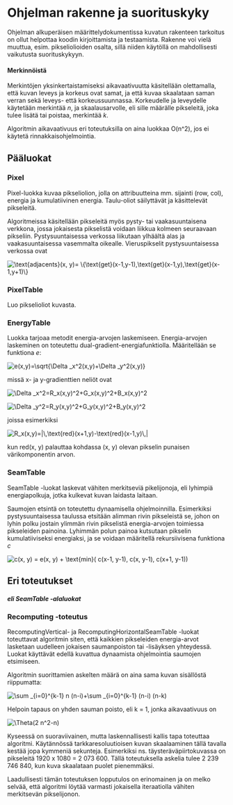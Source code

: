 # Ohjelman rakenne ja suorituskyky

Ohjelman alkuperäisen määrittelydokumentissa kuvatun rakenteen tarkoitus on ollut helpottaa koodin kirjoittamista ja testaamista. Rakenne voi vielä muuttua, esim. pikseliolioiden osalta, sillä niiden käytöllä on mahdollisesti vaikutusta suorituskykyyn.

#### Merkinnöistä

Merkintöjen yksinkertaistamiseksi aikavaativuutta käsitellään olettamalla, että kuvan leveys ja korkeus ovat samat, ja että kuvaa skaalataan saman verran sekä leveys- että korkeussuunnassa. Korkeudelle ja leveydelle käytetään merkintää _n_, ja skaalausarvolle, eli sille määrälle pikseleitä, joka tulee lisätä tai poistaa, merkintää _k_. 

Algoritmin aikavaativuus eri toteutuksilla on aina luokkaa O(n^2), jos ei käytetä rinnakkaisohjelmointia.

## Pääluokat

### Pixel

Pixel-luokka kuvaa pikseliolion, jolla on attribuutteina mm. sijainti (row, col), energia ja kumulatiivinen energia. Taulu-oliot säilyttävät ja käsittelevät pikseleitä.

Algoritmeissa käsitellään pikseleitä myös pysty- tai vaakasuuntaisena verkkona, jossa jokaisesta pikselistä voidaan liikkua kolmeen seuraavaan pikseliin. Pystysuuntaisessa verkossa liikutaan ylhäältä alas ja vaakasuuntaisessa vasemmalta oikealle. Vieruspikselit pystysuuntaisessa verkossa ovat

<img src="https://latex.codecogs.com/svg.latex?\text{adjacents}(x,&space;y)=&space;\{\text{get}(x-1,y-1),\text{get}(x-1,y),\text{get}(x-1,y&plus;1)\}" title="\text{adjacents}(x, y)= \{\text{get}(x-1,y-1),\text{get}(x-1,y),\text{get}(x-1,y+1)\}" /></br>

### PixelTable

Luo pikselioliot kuvasta.

### EnergyTable

Luokka tarjoaa metodit energia-arvojen laskemiseen. Energia-arvojen laskeminen on toteutettu dual-gradient-energiafunktiolla. Määritellään se funktiona _e_:

<img src="https://latex.codecogs.com/svg.latex?e(x,y)=\sqrt{\Delta&space;_x^2(x,y)&plus;\Delta&space;_y^2(x,y)}" title="e(x,y)=\sqrt{\Delta _x^2(x,y)+\Delta _y^2(x,y)}" /></br>

missä x- ja y-gradienttien neliöt ovat

<img src="https://latex.codecogs.com/svg.latex?\Delta&space;_x^2=R_x(x,y)^2&plus;G_x(x,y)^2&plus;B_x(x,y)^2" title="\Delta _x^2=R_x(x,y)^2+G_x(x,y)^2+B_x(x,y)^2" /></br>

<img src="https://latex.codecogs.com/svg.latex?\Delta&space;_y^2=R_y(x,y)^2&plus;G_y(x,y)^2&plus;B_y(x,y)^2" title="\Delta _y^2=R_y(x,y)^2+G_y(x,y)^2+B_y(x,y)^2" /></br>

joissa esimerkiksi

<img src="https://latex.codecogs.com/svg.latex?R_x(x,y)=|\,\text{red}(x&plus;1,y)-\text{red}(x-1,y)\,|" title="R_x(x,y)=|\,\text{red}(x+1,y)-\text{red}(x-1,y)\,|" /></br>

kun red(x, y) palauttaa kohdassa (x, y) olevan pikselin punaisen värikomponentin arvon.



### SeamTable

SeamTable -luokat laskevat vähiten merkitseviä pikelijonoja, eli lyhimpiä energiapolkuja, jotka kulkevat kuvan laidasta laitaan.

Saumojen etsintä on toteutettu dynaamisella ohjelmoinnilla. Esimerkiksi pystysuuntaisessa taulussa etsitään alimman rivin pikseleistä se, johon on lyhin polku jostain ylimmän rivin pikselistä energia-arvojen toimiessa pikseleiden painoina. Lyhimmän polun painoa kutsutaan pikselin kumulatiiviseksi energiaksi, ja se voidaan määritellä rekursiivisena funktiona _c_

<img src="https://latex.codecogs.com/svg.latex?c(x,&space;y)&space;=&space;e(x,&space;y)&space;&plus;&space;\text{min}(&space;c(x-1,&space;y-1),&space;c(x,&space;y-1),&space;c(x&plus;1,&space;y-1))" title="c(x, y) = e(x, y) + \text{min}( c(x-1, y-1), c(x, y-1), c(x+1, y-1))" /></br>  

## Eri toteutukset

#### _eli SeamTable -alaluokat_

### Recomputing -toteutus

RecomputingVertical- ja RecomputingHorizontalSeamTable -luokat toteuttavat algoritmin siten, että kaikkien pikseleiden energia-arvot lasketaan uudelleen jokaisen saumanpoiston tai -lisäyksen yhteydessä. Luokat käyttävät edellä kuvattua dynaamista ohjelmointia saumojen etsimiseen.

Algoritmin suorittamien askelten määrä on aina sama kuvan sisällöstä riippumatta:

<img src="https://latex.codecogs.com/svg.latex?\sum&space;_{i=0}^{k-1}&space;n&space;(n-i)&plus;\sum&space;_{i=0}^{k-1}&space;(n-i)&space;(n-k)" title="\sum _{i=0}^{k-1} n (n-i)+\sum _{i=0}^{k-1} (n-i) (n-k)" /></br>

Helpoin tapaus on yhden sauman poisto, eli k = 1, jonka aikavaativuus on

<img src="https://latex.codecogs.com/svg.latex?\Theta(2&space;n^2-n)" title="\Theta(2 n^2-n)" /></br>

Kyseessä on suoraviivainen, mutta laskennallisesti kallis tapa toteuttaa algoritmi. Käytännössä tarkkaresoluutioisen kuvan skaalaaminen tällä tavalla kestää jopa kymmeniä sekunteja. Esimerkiksi ns. täysteräväpiirtokuvassa on pikseleitä 1920 x 1080 = 2 073 600. Tällä toteutuksella askelia tulee 2 239 746 840, kun kuva skaalataan puolet pienemmäksi.

Laadullisesti tämän toteutuksen lopputulos on erinomainen ja on melko selvää, että algoritmi löytää varmasti jokaisella iteraatiolla vähiten merkitsevän pikselijonon.